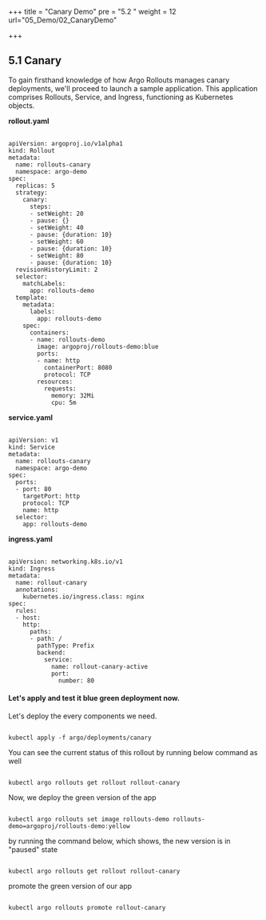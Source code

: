 +++
title = "Canary Demo"
pre = "5.2 "
weight = 12
url="05_Demo/02_CanaryDemo"

+++

## 5.1	Canary

<link rel="stylesheet" href="/css/custom.css">
<p id="main-text">To gain firsthand knowledge of how Argo Rollouts manages canary deployments, we'll proceed to launch a sample application. This application comprises Rollouts, Service, and Ingress, functioning as Kubernetes objects.</p>


<b>rollout.yaml</b>
<pre><link rel="stylesheet" href="/css/style.css"> <code class="yaml scrollable">
apiVersion: argoproj.io/v1alpha1
kind: Rollout
metadata:
  name: rollouts-canary
  namespace: argo-demo
spec:
  replicas: 5
  strategy:
    canary:
      steps:
      - setWeight: 20
      - pause: {}
      - setWeight: 40
      - pause: {duration: 10}
      - setWeight: 60
      - pause: {duration: 10}
      - setWeight: 80
      - pause: {duration: 10}
  revisionHistoryLimit: 2
  selector:
    matchLabels:
      app: rollouts-demo
  template:
    metadata:
      labels:
        app: rollouts-demo
    spec:
      containers:
      - name: rollouts-demo
        image: argoproj/rollouts-demo:blue
        ports:
        - name: http
          containerPort: 8080
          protocol: TCP
        resources:
          requests:
            memory: 32Mi
            cpu: 5m
</code></pre>

<b>service.yaml</b>
<pre><link rel="stylesheet" href="/css/style.css"> <code class="yaml scrollable">
apiVersion: v1
kind: Service
metadata:
  name: rollouts-canary
  namespace: argo-demo
spec:
  ports:
  - port: 80
    targetPort: http
    protocol: TCP
    name: http
  selector:
    app: rollouts-demo
</code></pre>


<b>ingress.yaml</b>
<pre><link rel="stylesheet" href="/css/style.css"> <code class="yaml scrollable">
apiVersion: networking.k8s.io/v1
kind: Ingress
metadata:
  name: rollout-canary
  annotations:
    kubernetes.io/ingress.class: nginx
spec:
  rules:
  - host: 
    http:
      paths:
      - path: /
        pathType: Prefix
        backend:
          service:
            name: rollout-canary-active
            port:
              number: 80
</code></pre>

#### Let's apply and test it blue green deployment now.

<p id="main-text"> Let's deploy the every components we need. </p>

<pre><code class="shell">
kubectl apply -f argo/deployments/canary
</code></pre>

<p id="main-text"> You can see the current status of this rollout by running below command as well</p>

<pre><code class="shell">
kubectl argo rollouts get rollout rollout-canary
</code></pre>

<p id="main-text"> Now, we deploy the green version of the app </p>

<pre><code class="shell">
kubectl argo rollouts set image rollouts-demo rollouts-demo=argoproj/rollouts-demo:yellow
</code></pre>

<p id="main-text"> by running the command below, which shows, the new version is in "paused" state </p>

<pre><code class="shell">
kubectl argo rollouts get rollout rollout-canary
</code></pre>

<p id="main-text"> promote the green version of our app </p>

<pre><code class="shell">
kubectl argo rollouts promote rollout-canary
</code></pre>
